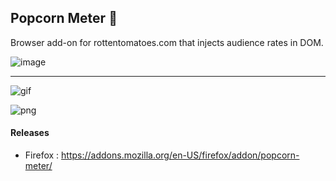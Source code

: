 ## Popcorn Meter 🍿

Browser add-on for rottentomatoes.com that injects audience rates in DOM.

![image](https://user-images.githubusercontent.com/23088305/96673843-7316ca80-1335-11eb-854b-762447b90141.png)

----

![gif](https://user-images.githubusercontent.com/23088305/95862327-c0d97480-0d30-11eb-9f42-41f39458c35f.gif)

![png](https://user-images.githubusercontent.com/23088305/95862033-4a3c7700-0d30-11eb-91cb-feb11cc77ba9.png)

#### Releases
- Firefox : https://addons.mozilla.org/en-US/firefox/addon/popcorn-meter/
